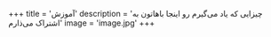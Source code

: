 +++
title = 'آموزش'
description = 'چیزایی که یاد می‌گیرم رو اینجا باهاتون به اشتراک می‌ذارم'
image = 'image.jpg'
+++